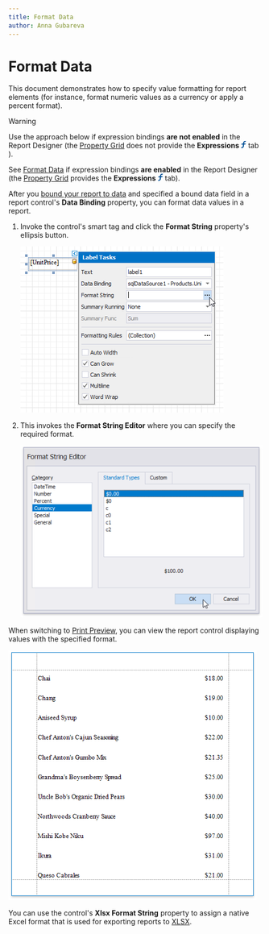 ```yaml
---
title: Format Data
author: Anna Gubareva
---
```

# Format Data

This document demonstrates how to specify value formatting for report elements (for instance, format numeric values as a currency or apply a percent format).

> [!Warning]
> Use the approach below if expression bindings **are not enabled** in the Report Designer (the [Property Grid](../../report-designer-tools/ui-panels/property-grid.md) does not provide the **Expressions** ![](../../../../../images/eurd-win-property-grid-expressions-icon.png) tab ).
>
> See [Format Data](../shape-data-expression-bindings/format-data.md) if expression bindings **are enabled** in the Report Designer (the [Property Grid](../../report-designer-tools/ui-panels/property-grid.md) provides the **Expressions** ![](../../../../../images/eurd-win-property-grid-expressions-icon.png) tab).


After you [bound your report to data](../../bind-to-data.md) and specified a bound data field in a report control's **Data Binding** property, you can format data values in a report.

1. Invoke the control's smart tag and click the **Format String** property's ellipsis button.
	
	![](../../../../../images/eurd-win-shaping-legacy-format-string-property.png)

2. This invokes the **Format String Editor** where you can specify the required format.
	
	![](../../../../../images/eurd-win-format-string-editor-currency.png)


When switching to [Print Preview](../../preview-print-and-export-reports.md), you can view the report control displaying values with the specified format.

![](../../../../../images/eurd-win-format-data-result.png)


You can use the control's **Xlsx Format String** property to assign a native Excel format that is used for exporting reports to [XLSX](../../../../print-preview/print-preview-for-winforms/exporting/xlsx-specific-export-options.md).